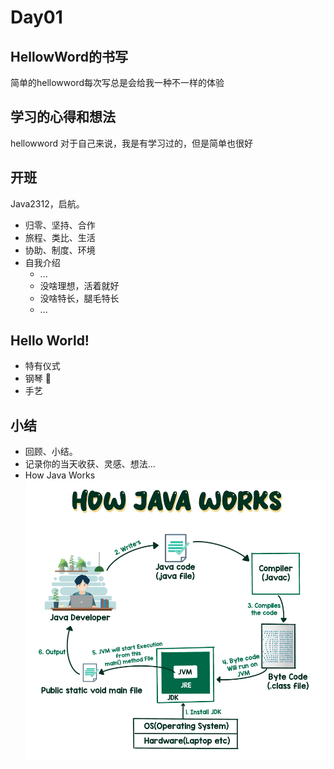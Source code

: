 # Day01

## HellowWord的书写

简单的hellowword每次写总是会给我一种不一样的体验

## 学习的心得和想法

hellowword 对于自己来说，我是有学习过的，但是简单也很好
## 开班
Java2312，启航。

- 归零、坚持、合作
- 旅程、类比、生活
- 协助、制度、环境
- 自我介绍
    - ...
    - 没啥理想，活着就好
    - 没啥特长，腿毛特长
    - ...

## Hello World!
- 特有仪式
- 钢琴 🎹
- 手艺

## 小结
- 回顾、小结。
- 记录你的当天收获、灵感、想法...
- How Java Works
![img.png](img.png) 